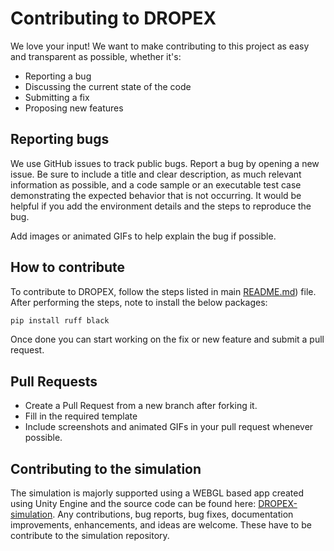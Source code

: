 # Contributing to DROPEX

We love your input! We want to make contributing to this project as easy and transparent as possible, whether it's:

- Reporting a bug
- Discussing the current state of the code
- Submitting a fix
- Proposing new features

## Reporting bugs
We use GitHub issues to track public bugs. Report a bug by opening a new issue. Be sure to include a title and clear 
description, as much relevant information as possible, and a code sample or an executable test case demonstrating the 
expected behavior that is not occurring. It would be helpful if you add the environment details and the steps to 
reproduce the bug.

Add images or animated GIFs to help explain the bug if possible.

## How to contribute
To contribute to DROPEX, follow the steps listed in main
[README.md](README.md)) file. After performing the steps, note to install the below packages:

```bash
pip install ruff black
```

Once done you can start working on the fix or new feature and submit a pull request.

## Pull Requests
- Create a Pull Request from a new branch after forking it.
- Fill in the required template
- Include screenshots and animated GIFs in your pull request whenever possible.

## Contributing to the simulation
The simulation is majorly supported using a WEBGL based app created using Unity Engine and the source code can be found 
here: [DROPEX-simulation](https://github.com/kausthub-kannan/DROPEX-simulation). Any contributions, bug reports, bug
fixes, documentation improvements, enhancements, and ideas are welcome. These have to be contribute to the simulation 
repository.